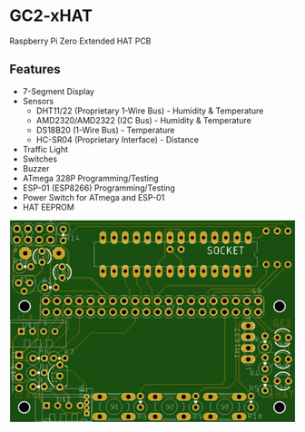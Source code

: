 # GC2-xHAT
Raspberry Pi Zero Extended HAT PCB

## Features

 - 7-Segment Display
 - Sensors
	 - DHT11/22 (Proprietary 1-Wire Bus) - Humidity & Temperature
	 - AMD2320/AMD2322 (I2C Bus) - Humidity & Temperature
	 - DS18B20 (1-Wire Bus) - Temperature
	 - HC-SR04 (Proprietary Interface) - Distance
 - Traffic Light 
 - Switches 
 - Buzzer 
 - ATmega 328P Programming/Testing
 - ESP-01 (ESP8266) Programming/Testing
 - Power Switch for ATmega and ESP-01
 - HAT EEPROM

![PCB Top](https://github.com/GrazerComputerClub/GC2-xHAT/raw/master/GC2-xHATv1.0.png)

